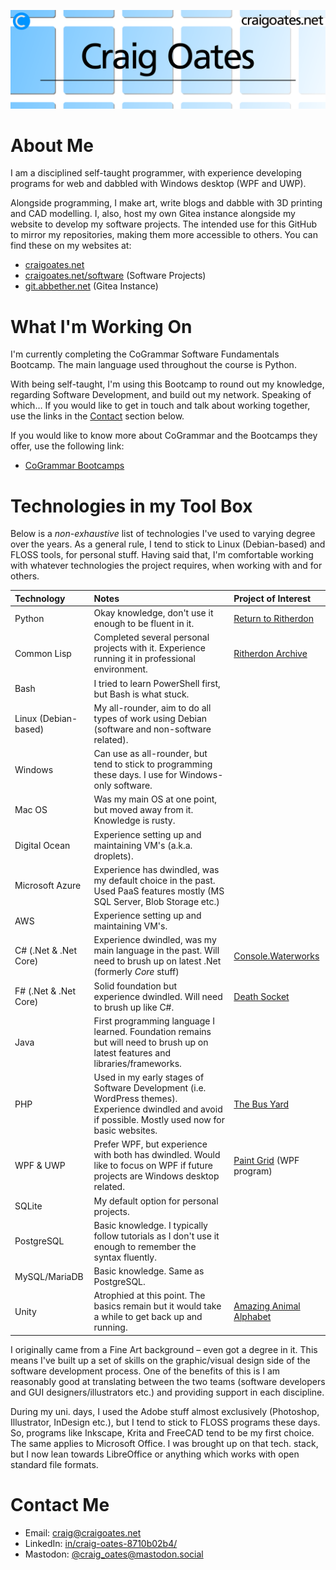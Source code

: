 ![README banner](assets/github-read-me-banner.png)

# About Me

I am a disciplined self-taught programmer, with experience developing programs
for web and dabbled with Windows desktop (WPF and UWP).

Alongside programming, I make art, write blogs and dabble with 3D printing and
CAD modelling. I, also, host my own Gitea instance alongside my website to
develop my software projects. The intended use for this GitHub to mirror my
repositories, making them more accessible to others. You can find these on my 
websites at:

- [craigoates.net](https://www.craigoates.net)
- [craigoates.net/software](https://www.craigoates.net/software) (Software Projects)
- [git.abbether.net](https://git.abbether.net/craig.oates) (Gitea Instance)

# What I'm Working On

I'm currently completing the CoGrammar Software Fundamentals Bootcamp. The main
language used throughout the course is Python.

With being self-taught, I'm using this Bootcamp to round out my knowledge,
regarding Software Development, and build out my network. Speaking of which… If
you would like to get in touch and talk about working together, use the links in
the [Contact](#contact-me) section below.

If you would like to know more about CoGrammar and the Bootcamps they offer,
use the following link:

- [CoGrammar Bootcamps](https://skills.cogrammar.com/)

# Technologies in my Tool Box

Below is a *non-exhaustive* list of technologies I've used to varying degree
over the years. As a general rule, I tend to stick to Linux (Debian-based) and
FLOSS tools, for personal stuff. Having said that, I'm comfortable working with
whatever technologies the project requires, when working with and for others.

| Technology            | Notes                                                                                                                                                   | Project of Interest                                                                         |
|:----------------------|:--------------------------------------------------------------------------------------------------------------------------------------------------------|:--------------------------------------------------------------------------------------------|
| Python                | Okay knowledge, don't use it enough to be fluent in it.                                                                                                 | [Return to Ritherdon](https://git.abbether.net/return-to-ritherdon)                         |
| Common Lisp           | Completed several personal projects with it. Experience running it in professional environment.                                                         | [Ritherdon Archive](https://git.abbether.net/return-to-ritherdon/ritherdon-archive)         |
| Bash                  | I tried to learn PowerShell first, but Bash is what stuck.                                                                                              |                                                                                             |
| Linux (Debian-based)  | My all-rounder, aim to do all types of work using Debian (software and non-software related).                                                           |                                                                                             |
| Windows               | Can use as all-rounder, but tend to stick to programming these days. I use for Windows-only software.                                                   |                                                                                             |
| Mac OS                | Was my main OS at one point, but moved away from it. Knowledge is rusty.                                                                                |                                                                                             |
| Digital Ocean         | Experience setting up and maintaining VM's (a.k.a. droplets).                                                                                           |                                                                                             |
| Microsoft Azure       | Experience has dwindled, was my default choice in the past. Used PaaS features mostly (MS SQL Server, Blob Storage etc.)                                |                                                                                             |
| AWS                   | Experience setting up and maintaining VM's.                                                                                                             |                                                                                             |
| C# (.Net & .Net Core) | Experience dwindled, was my main language in the past. Will need to brush up on latest .Net (formerly *Core* stuff)                                     | [Console.Waterworks](https://git.abbether.net/craig.oates/console.waterworks)               |
| F# (.Net & .Net Core) | Solid foundation but experience dwindled. Will need to brush up like C#.                                                                                | [Death Socket](https://git.abbether.net/craig.oates/death-socket)                           |
| Java                  | First programming language I learned. Foundation remains but will need to brush up on latest features and libraries/frameworks.                         |                                                                                             |
| PHP                   | Used in my early stages of Software Development (i.e. WordPress themes). Experience dwindled and avoid if possible. Mostly used now for basic websites. | [The Bus Yard](https://thebusyard.co.uk/)                                                   |
| WPF & UWP             | Prefer WPF, but experience with both has dwindled. Would like to focus on WPF if future projects are Windows desktop related.                           | [Paint Grid](https://www.craigoates.net/software/view/paint-grid) (WPF program)             |
| SQLite                | My default option for personal projects.                                                                                                                |                                                                                             |
| PostgreSQL            | Basic knowledge. I typically follow tutorials as I don't use it enough to remember the syntax fluently.                                                 |                                                                                             |
| MySQL/MariaDB         | Basic knowledge. Same as PostgreSQL.                                                                                                                    |                                                                                             |
| Unity                 | Atrophied at this point. The basics remain but it would take a while to get back up and running.                                                        | [Amazing Animal Alphabet](https://www.craigoates.net/software/view/amazing-animal-alphabet) |

I originally came from a Fine Art background – even got a degree in it. This
means I've built up a set of skills on the graphic/visual design side of the
software development process. One of the benefits of this is I am reasonably
good at translating between the two teams (software developers and GUI
designers/illustrators etc.) and providing support in each discipline.

During my uni. days, I used the Adobe stuff almost exclusively (Photoshop,
Illustrator, InDesign etc.), but I tend to stick to FLOSS programs these
days. So, programs like Inkscape, Krita and FreeCAD tend to be my first choice.
The same applies to Microsoft Office. I was brought up on that
tech. stack, but I now lean towards LibreOffice or anything which works with
open standard file formats.

# Contact Me

- Email: [craig@craigoates.net](mailto:craig@craigoates.net)
- LinkedIn: [in/craig-oates-8710b02b4/](https://www.linkedin.com/in/craig-oates-8710b02b4/)
- Mastodon: [@craig_oates@mastodon.social](https://mastodon.social/@craig_oates)
